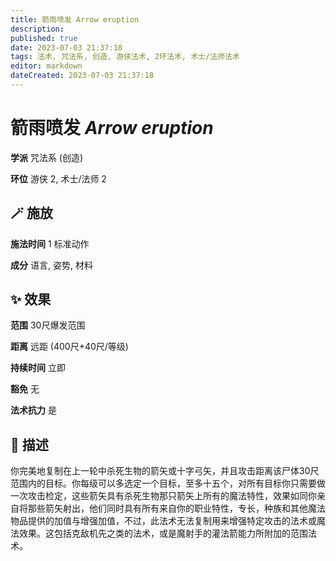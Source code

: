 ```yaml
---
title: 箭雨喷发 Arrow eruption
description: 
published: true
date: 2023-07-03 21:37:18
tags: 法术, 咒法系, 创造, 游侠法术, 2环法术, 术士/法师法术
editor: markdown
dateCreated: 2023-07-03 21:37:18
---
```


# **箭雨喷发** *Arrow eruption*

**学派** 咒法系 (创造) 

**环位** 游侠 2, 术士/法师 2

## 🪄 施放

**施法时间** 1 标准动作

**成分** 语言, 姿势, 材料

## ✨ 效果  

**范围** 30尺爆发范围

**距离** 远距 (400尺+40尺/等级)  

**持续时间** 立即 

**豁免** 无

**法术抗力** 是

## 📖 描述

你完美地复制在上一轮中杀死生物的箭矢或十字弓矢，并且攻击距离该尸体30尺范围内的目标。你每级可以多选定一个目标，至多十五个，对所有目标你只需要做一次攻击检定，这些箭矢具有杀死生物那只箭矢上所有的魔法特性，效果如同你亲自将那些箭矢射出，他们同时具有所有来自你的职业特性，专长，种族和其他魔法物品提供的加值与增强加值，不过，此法术无法复制用来增强特定攻击的法术或魔法效果。这包括克敌机先之类的法术，或是魔射手的灌法箭能力所附加的范围法术。
    